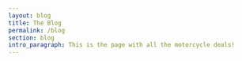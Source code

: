 ```yaml
---
layout: blog
title: The Blog
permalink: /blog
section: blog
intro_paragraph: This is the page with all the motorcycle deals!
---
```


